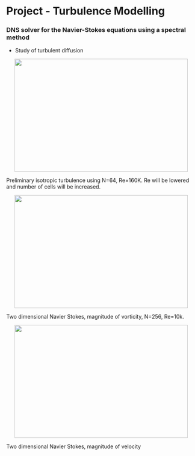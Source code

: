 # Project - Turbulence Modelling #
### DNS solver for the Navier-Stokes equations using a spectral method ###

* Study of turbulent diffusion


<p align="center">
  <img width="460" height="300" src="https://github.com/danielhalvorsen/Project_Turbulence_Modelling/blob/master/animation_folder/animation64_160k.gif">
</p>
Preliminary isotropic turbulence using N=64, Re=160K. Re will be lowered and number of cells will be increased.


<p align="center">
  <img width="460" height="300" src="https://github.com/danielhalvorsen/Project_Turbulence_Modelling/blob/master/animation_folder/VorticityAnimation.gif">
</p>
Two dimensional Navier Stokes, magnitude of vorticity, N=256, Re=10k.

<p align="center">
  <img width="460" height="300" src="https://github.com/danielhalvorsen/Project_Turbulence_Modelling/blob/master/animation_folder/256_256_5e-4nu-1e-3dt.gif">
</p>
Two dimensional Navier Stokes, magnitude of velocity


